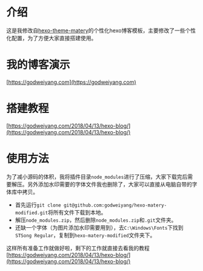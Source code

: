 # 介绍
这是我修改自[hexo-theme-matery](https://github.com/blinkfox/hexo-theme-matery)的个性化hexo博客模板，主要修改了一些个性化配置，为了方便大家直接搭建使用。

# 我的博客演示
[https://godweiyang.com](https://godweiyang.com)

# 搭建教程
[https://godweiyang.com/2018/04/13/hexo-blog/](https://godweiyang.com/2018/04/13/hexo-blog/)

# 使用方法
为了减小源码的体积，我将插件目录`node_modules`进行了压缩，大家下载完后需要解压。另外添加水印需要的字体文件我也删除了，大家可以直接从电脑自带的字体库中拷贝。

* 首先运行`git clone git@github.com:godweiyang/hexo-matery-modified.git`将所有文件下载到本地。
* 解压`node_modules.zip`，然后删除`node_modules.zip`和`.git`文件夹。
* 还缺一个字体（为图片添加水印需要用到），去`C:\Windows\Fonts`下找到`STSong Regular`，复制到`hexo-matery-modified`文件夹下。

这样所有准备工作就做好啦，剩下的工作就直接去看我的教程[https://godweiyang.com/2018/04/13/hexo-blog/](https://godweiyang.com/2018/04/13/hexo-blog/)